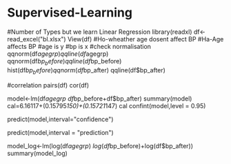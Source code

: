 # Supervised-Learning
#Number of Types but we learn Linear Regression
library(readxl)
df<-read_excel("bl.xlsx")
View(df)
#Ho-wheather age dosent affect BP
#Ha-Age affects BP
#age is y 
#bp is x
#check normalisation
qqnorm(df$agegrp)
qqline(df$agegrp)
qqnorm(df$bp_before)
qqline(df$bp_before)
hist(df$bp_before)
qqnorm(df$bp_after)
qqline(df$bp_after)

#correlation
pairs(df)
cor(df)

model<-lm(df$agegrp~df$bp_before+df$bp_after)
summary(model)
cal=6.16117+(0.15795*150)+(0.15721*147)
cal
confint(model,level = 0.95)

predict(model,interval="confidence")

predict(model,interval = "prediction")

model_log<-lm(log(df$agegrp)~log(df$bp_before)+log(df$bp_after))
summary(model_log)

